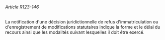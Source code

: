 ###### Article R123-146

La notification d'une décision juridictionnelle de refus d'immatriculation ou d'enregistrement de modifications statutaires indique la forme et le délai du recours ainsi que les modalités suivant lesquelles il doit être exercé.

